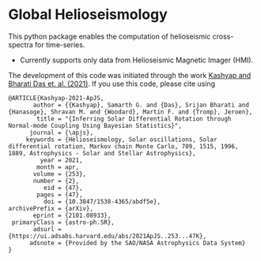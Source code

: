 # Global Helioseismology

This python package enables the computation of helioseismic cross-spectra for time-series.
- Currently supports only data from Helioseismic Magnetic Imager (HMI).


The development of this code was initiated through the work [Kashyap and Bharati Das et. al. (2021)](https://arxiv.org/abs/2101.08933). If you use this code, please cite using

```
@ARTICLE{Kashyap-2021-ApJS,
       author = {{Kashyap}, Samarth G. and {Das}, Srijan Bharati and {Hanasoge}, Shravan M. and {Woodard}, Martin F. and {Tromp}, Jeroen},
        title = "{Inferring Solar Differential Rotation through Normal-mode Coupling Using Bayesian Statistics}",
      journal = {\apjs},
     keywords = {Helioseismology, Solar oscillations, Solar differential rotation, Markov chain Monte Carlo, 709, 1515, 1996, 1889, Astrophysics - Solar and Stellar Astrophysics},
         year = 2021,
        month = apr,
       volume = {253},
       number = {2},
          eid = {47},
        pages = {47},
          doi = {10.3847/1538-4365/abdf5e},
archivePrefix = {arXiv},
       eprint = {2101.08933},
 primaryClass = {astro-ph.SR},
       adsurl = {https://ui.adsabs.harvard.edu/abs/2021ApJS..253...47K},
      adsnote = {Provided by the SAO/NASA Astrophysics Data System}
}

```
